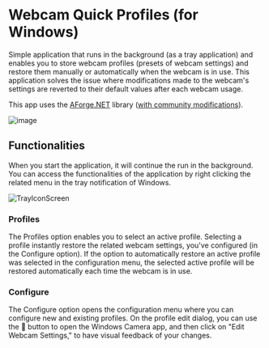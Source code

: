# Webcam Quick Profiles (for Windows)

Simple application that runs in the background (as a tray application) and enables you to store webcam profiles (presets of webcam settings) and restore them manually or automatically when the webcam is in use. This application solves the issue where modifications made to the webcam's settings are reverted to their default values after each webcam usage.

This app uses the [AForge.NET](https://github.com/andrewkirillov/AForge.NET) library ([with community modifications](https://github.com/andrewkirillov/AForge.NET/pull/27)).

![image](https://github.com/davidlep/WebcamQuickProfiles/assets/10562856/aafd5952-f8f4-4c51-9635-f52746fd0dd9)

## Functionalities

When you start the application, it will continue the run in the background. You can access the functionalities of the application by right clicking the related menu in the tray notification of Windows.

![TrayIconScreen](https://github.com/davidlep/WebcamQuickProfiles/assets/10562856/74f6c296-88de-4ba4-b05a-b6d3340b3fe0)

### Profiles
The Profiles option enables you to select an active profile. Selecting a profile instantly restore the related webcam settings, you've configured (in the Configure option). If the option to automatically restore an active profile was selected in the configuration menu, the selected active profile will be restored automatically each time the webcam is in use.

### Configure
The Configure option opens the configuration menu where you can configure new and existing profiles. 
On the profile edit dialog, you can use the 🎥 button to open the Windows Camera app, and then click on "Edit Webcam Settings," to have visual feedback of your changes.
